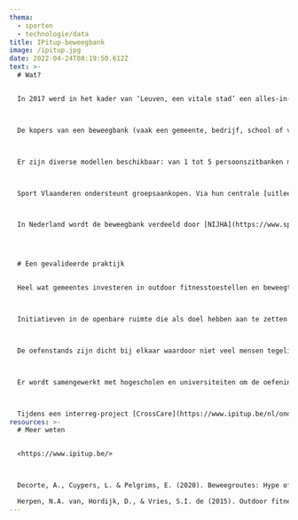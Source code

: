 ```yaml
---
thema:
  - sporten
  - technologie/data
title: IPitup-beweegbank
image: /ipitup.jpg
date: 2022-04-24T08:19:50.612Z
text: >-
  # Wat?


  In 2017 werd in het kader van ‘Leuven, een vitale stad’ een alles-in-één-toestel ontwikkeld om mensen meer aan het bewegen te krijgen. Het grote verschil met traditionelere outdoor fitnesstoestellen is dat er veel meer laagdrempelige oefeningen mogelijk zijn voor kracht en stabilisatie. Die oefeningen worden uitgelegd op infopanelen en in een gratis app. Er worden meer dan 200 oefeningen uitgelegd met duidelijke instructiefilmpjes. In de app is er een virtuele coach en motivator voorzien. Een eenvoudige zelftest waarbij leeftijd, lengte, gewicht en hartslag in rust gevraagd wordt, bepaalt je startniveau en daarna krijg je oefeningen die afgestemd zijn op jouw fitheid. Hierbij wordt rekening gehouden met de [beweegrichtlijnen](https://www.gezondleven.be/themas/beweging-sedentair-gedrag) van de Wereldgezondheidsorganisatie. Daarnaast zijn er tips voor beweegroutes in de buurt. In Leuven is er ondertussen een [beweeglint](https://tofsport.be/2020/11/04/15954/) met een beweegbank op 10 locaties. Oorspronkelijk had de bijhorende app als bedoeling om verbindend te werken tussen gebruikers en het vormen van communities maar net als andere apps die beweegcommunities willen vormen, is dit heel moeilijk en verloopt dit niet spontaan.



  De kopers van een beweegbank (vaak een gemeente, bedrijf, school of vereniging) krijgen ondersteuning om het gebruik van de beweegbank maximaal te stimuleren en kunnen een opleiding volgen tot IPitup-trainer. De beweegbank heeft ook als doel elkaar te ontmoeten en om te gebruiken als gewone zitbank.



  Er zijn diverse modellen beschikbaar: van 1 tot 5 persoonszitbanken met meerdere oefenstations, mobiele, verankerde en/of ecologische versies. Er is een beweegbank uitgewerkt met specifieke oefeningen voor ouderen en minder mobiele burgers. De prijzen variëren tussen 3.500 euro en 10.000 euro. Je kan een beweegbank aankopen, huren of leasen. 



  Sport Vlaanderen ondersteunt groepsaankopen. Via hun centrale [uitleendienst](https://www.sport.vlaanderen/lokale-besturen/ondersteuning/onze-uitleendiensten/onze-uitleendiensten/ipitup-beweegbank/) kan je één maand gratis gebruik maken van een mobiele beweegbank die niet verankerd wordt. 



  In Nederland wordt de beweegbank verdeeld door [NIJHA](https://www.sport.vlaanderen/lokale-besturen/ondersteuning/onze-uitleendiensten/onze-uitleendiensten/ipitup-beweegbank/).




  # Een gevalideerde praktijk


  Heel wat gemeentes investeren in outdoor fitnesstoestellen en beweegtuinen om burgers uit te dagen tot een actievere levensstijl en krachttraining. Het gebruik ervan is zelden succesvol omdat er geen informatiepanelen zijn met oefeningen op diverse niveaus, geen implementatieplan en geen blijvende acties om het gebruik te stimuleren. Zelden wordt er spontaan een community opgebouwd waar burgers elkaar ontmoeten en het gebruik van de toestellen stimuleren.



  Initiatieven in de openbare ruimte die als doel hebben aan te zetten tot meer bewegen zijn duurzamer als er een goeie aanpak is met een evenwicht tussen hardware, orgware en software (Dobrov). IPitup vzw is zich hier bewust van en verkoopt daarom niet enkel hardware zoals veilige en robuuste toestellen maar ondersteunt bij de implementatie en inspiratie voor oefeningen. Dit wordt uitgelegd op hun [website](https://www.ipitup.be/nl/inspiratie) met inspiratiefiches. Als de kopers (gemeente, school, vereniging, woonzorgcentrum…) volgehouden werk maken van de organisatie en samenwerking rond de beweegbank en zorgen voor groepssessies aangepast aan diverse doelgroepen dan kan de aankoop en installatie van een beweegbank aanzet zijn tot meer bewegen en versterkende oefeningen voor een breed publiek.



  De oefenstands zijn dicht bij elkaar waardoor niet veel mensen tegelijkertijd kunnen oefenen tijdens de groepssessies. Zeker voor individuele gebruikers is het weinig aantrekkelijk om de beweegbank te gebruiken als iemand anders aan het oefenen is. Je komt als onbekende in de persoonlijke ruimte van iemand anders. In de sociale psychologie wordt al sinds de jaren 60 onderzoek gedaan naar persoonlijke ruimte. Hieruit blijkt dat in onze cultuur het eerder als ongepast ervaren wordt om dichter dan 120 tot 200 cm te komen. De onbekenden hebben wel als gemeenschappelijk doel om actief te zijn en krachtoefeningen te doen. Dit kan verbindend werken maar is heel erg afhankelijk van persoonlijke factoren zoals het cognitief sociaal kapitaal, de herkenbaarheid in de andere en of het contact als eerder intimiderend ervaren wordt of niet.



  Er wordt samengewerkt met hogescholen en universiteiten om de oefeningen op punt te stellen en de app te verfijnen. De app is gebruiksvriendelijk. Je kan niet door de oefeningen scrollen. Je krijgt een nieuwe oefening als je iets invult over de vorige bijvoorbeeld hoeveel keer je hebt kunnen pompen in 10 seconden. Het is niet duidelijk wat er met die gegevens gebeurt.



  Tijdens een interreg-project [CrossCare](https://www.ipitup.be/nl/onderzoek/crosscare) (2018-2020) is samen met ouderen gezocht hoe het beweegpakket aangepast kon worden in het kader van preventie in de ouderenzorg. In de buurt van een woonzorgcentrum kan de investering in een beweegtuin interessanter zijn omdat de toestellen verder van elkaar staan zodat de ouderen zich meer moeten verplaatsen tussen de toestellen en er meer mensen tegelijkertijd kunnen oefenen. Gelijk welke formule je kiest, de installatie van een beweegtuin, beweegroute, beweegbank of outdoor fitness is pas succesvol als er volgehouden ingezet wordt op activiteiten en een goed beheer.
resources: >-
  # Meer weten


  <https://www.ipitup.be/> 



  Decorte, A., Cuypers, L. & Pelgrims, E. (2020). Beweegroutes: Hype of hefboom voor oudere en minder mobiele burgers? \[White paper]. Brugge: Howest.

  Herpen, N.A. van, Hordijk, D., & Vries, S.I. de (2015). Outdoor fitness in Den Haag: een onderzoek naar het gebruik en de succesfactoren van zeven Haagse fitplaatsen. Den Haag: De Haagse Hogeschool, Lectoraat Gezonde Leefstijl in een Stimulerende Omgeving.
---
```

